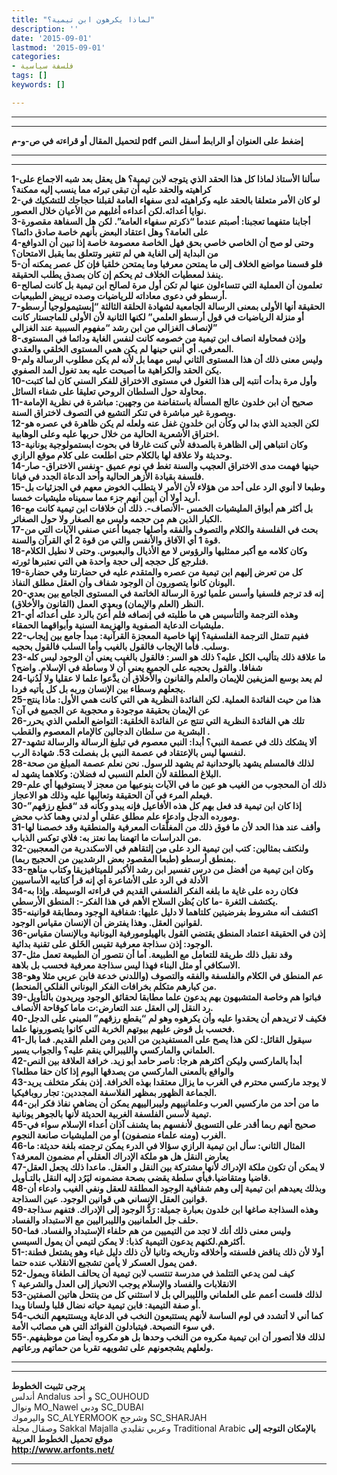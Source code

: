 ```yaml
---
title: "لماذا يكرهون ابن تيمية؟"
description: ''
date: '2015-09-01'
lastmod: '2015-09-01'
categories:
- فلسفة سياسية
tags: []
keywords: []

---
```

---

---

**لتحميل المقال أو قراءته في ص-و-م pdf إضغط على العنوان أو الرابط أسفل النص**

---



---

**1-سألنا الأستاذ لماذا كل هذا الحقد الذي يتوجه لابن تيمية؟ هل يعقل بعد شبه الاجماع على كراهيته والحقد عليه أن تبقى تبرئه مما ينسب إليه ممكنة؟  
2-لو كان الأمر متعلقا بالحقد عليه وكراهيته لدى سفهاء العامة لقبلنا حجاجك للتشكيك في نوايا أعدائه.لكن أعداءه أغلبهم من الأعيان خلال العصور.  
3-أجابنا متفهما تعجبنا: أصبتم عندما “ذكرتم سفهاء العامة”. لكن هل السفاهة مقصورة على العامة؟ وهل اعتقاد البعض بأنهم خاصة صادق دائما؟  
4-وحتى لو صح أن الخاصي خاصي بحق فهل الخاصة معصومة خاصة إذا تبين أن الدوافع من البداية إلى الغاية هي لم تتغير وتتعلق بما يقبل الامتحان؟  
5-فلو قسمنا مواضع الخلاف إلى ما يمتحن معرفيا وما يمتحن خلقيا فإن كل عصر يمكنه أن ينفذ لمعطيات الخلاف ثم يحكم إن كان بصدق يطلب الحقيقة.  
6-تعلمون أن العملية التي تتساءلون عنها لم تكن أول مرة لصالح ابن تيمية بل كانت لصالح أرسطو في دعوى معاداته للرياضيات وصده ترييض الطبيعيات.  
7-الحقيقة أنها الأولى بمعنى الرسالة الجامعية لشهادة الحلقة الثالثة “إبستيمولوجيا أرسطو أو منزلة الرياضيات في قول أرسطو العلمي” لكنها الثانية لأن الأولى للماجستار كانت لإنصاف الغزالي من ابن رشد “مفهوم السببية عند الغزالي”  
8-وإذن فمحاولة انصاف ابن تيمية من خصومه كانت لنفس الغاية ودائما في المستوى المعرفي. أي أنني حينها لم يكن همي المستوى الخلقي والعقدي.  
9-وليس معنى ذلك أن هذا المستوى الثاني ليس مهما بل لأنه لم يكن مطلوب الرسالة ولم يكن الحقد والكراهية ما أصبحت عليه بعد تغول المد الصفوي.  
10-وأول مرة بدأت أنتبه إلى هذا التغول في مستوى الاختراق للفكر السني كان لما كتبت محاولة حول السلطان الروحي تعليقا على شفاء السائل.  
11-صحيح أن ابن خلدون عالج المسألة باستفاضة من وجهين: مباشرة في نظرية الإمامة وبصورة غير مباشرة في تنكر التشيع في التصوف لاختراق السنة.  
12-لكن الجديد الذي بدا لي وكأن ابن خلدون غفل عنه ولعله لم يكن ظاهرة في عصره هو اختراق الأشعرية الحالية من خلال حربها عليه وعلى الوهابية.  
13-وكان انتباهي إلى الظاهرة بالصدفة لأني كنت غارقا في بحوث ابستمولوجية يونانية وحديثة ولا علاقة لها بالكلام حتى اطلعت على كلام موقع الرازي.  
14-حينها فهمت مدى الاختراق العجيب والسنة تغط في نوم عميق -ونفس الاختراق- صار فلسفة بقيادة الأزهر الحالية وأحد الدعاة الجدد في فيانا.  
15-وطبعا لا أنوي الرد على أحد من هؤلاء لأن الأمر لا يتطلب الخوض معهم في الجزئيات بل أريد أولا أن أبين أنهم جزء مما سميناه مليشيات خمسا.  
16-بل أكثر هم أبواق المليشيات الخمس -الأنصاف-. ذلك أن خلافات ابن تيمية كانت مع الكبار الذين هم من حجمه وليس مع الصغار ولا حول الصغائر.  
17-بحث في الفلسفة والكلام والتصوف والفقه وأصلها جميعا أعني صنفي الآيات التي من قوة 1 أي الآفاق والأنفس والتي من قوة 2 أي القرآن والسنة.  
18-وكان كلامه مع أكبر ممثليها والرؤوس لا مع الأذيال والبعبوس. وحتى لا نطيل الكلام فنلرجع كل حججه إلى حجة واحدة هي التي نعتبرها ثورته.  
19-كل من تعرض إليهم ابن تيمية من عصره والمتقدم عليه في حضارتنا وفي حضارة اليونان كانوا يتصورون أن الوجود شفاف وأن العقل مطلق النفاذ.  
20-إنه قد ترجم فلسفيا وأسس علميا ثورة الرسالة الخاتمة في المستوى الجامع بين بعدي النظر (العلم والإيمان) وبعدي العمل (القانون والأخلاق).  
21-وهذه الترجمة والتأسيس هي ما طلبته في إنصافه فلم أُعنَ بالرد على أعدائه أي مليشيات الدعاية الصفوية والهزيمة السنية وأبواقهما الحمقاء.  
22-ففيم تتمثل الترجمة الفلسفية؟ إنها خاصية المعجزة القرآنية: مبدأ جامع بين إيجاب وسلب. فأما الإيجاب فالقول بالغيب وأما السلب فالقول بحجبه.  
23-ما علاقة ذلك بتأليب الكل عليه؟ ذلك هو السر: فالقول بالغيب يعني أن الوجود ليس كله شفافا. والقول بحجبه على الجميع يعني أن لا وساطة في الإسلام. واضح؟  
24-لم يعد بوسع المزيفين للإيمان والعلم والقانون والأخلاق أن يدَّعوا علما لا عقليا ولا لَدُنيا يجعلهم وسطاء بين الإنسان وربه بل كل يأتيه فردا.  
25-هذا من حيث الفائدة العملية. لكن الفائدة النظرية هي التي كانت همي الأول: ماذا ينتج عن الإيمان بحقيقة موجودة و محجوبة عن الجميع في آن؟  
26-تلك هي الفائدة النظرية التي تنتج عن الفائدة الخلقية: التواضع العلمي الذي يحرر البشرية من سلطان الدجالين كالإمام المعصوم والقطب .  
27-ألا يشكك ذلك في عصمة النبي؟ أبدا: النبي معصوم في تبليغ الرسالة والرسالة تشهد لنفسها ليس بالإعتقاد في عصمة النبي بل بفصلت 53. شهادة الرب.  
28-لذلك فالمسلم يشهد بالوحدانية ثم يشهد للرسول. نحن نعلم عصمة المبلغ من صحة البلاغ المطلقة لأن العلم النسبي له فضلان: وكلاهما يشهد له.  
29-ذلك أن المحجوب من الغيب هو عين ما في الآيات بنوعيها من معجز لا يستوفيها أي علم فيعلم المرء في آن الحقيقة وتعاليها عليه وذلك هو الاعجاز.  
30-إذا كان ابن تيمية قد فعل بهم كل هذه الأفاعيل فإنه يبدو وكأنه قد “قطع رزقهم” ومورده الدجل وادعاء علم مطلق عقلي أو لدني وهما كذب محض.  
31-وأقف عند هذا الحد لأن ما فوق ذلك من المغلَّقات المعرفية والمنطقية وقد خصصنا لها من الدراسات ما اتهمنا بما نعتز به: فلاي توكس الذباب.  
32-ولنكتف بمثالين: كتب ابن تيمية الرد على من إلتقاهم في الاسكندرية من المعجبين بمنطق أرسطو (طبعا المقصود بعض الرشديين من الحجيج ربما).  
33-وكان ابن تيمية من أفضل من درس تفسير ابن رشد الأكبر للميتافيزيقا وكتاب مناهج الأدلة في الرد على الأشاعرة أي إنه قرأ كتابيه الأساسيين  
34-فكان رده على غاية ما بلغه الفكر الفلسفي القديم في قراءته الوسيطة. وإذا به يكتشف الثغرة -ما كان يُظن السلاح الأهم في هذا الفكر-: المنطق الأرسطي.  
35-اكتشف أنه مشروط بفرضيتين كلتاهما لا دليل عليها: شفافية الوجود ومطابقة قوانينه لقوانين العقل. وهذا يفترض أن الإنسان مقياس الوجود.  
36-إذن في الحقيقة اعتماد المنطق يقتضي القول بالهيلومورفية اليونانية وبالإنسان مقياس الوجود: إذن سذاجة معرفية تقيس الخَلق على تقنية بدائية.  
37-وقد نقبل ذلك طريقة للتعامل مع الطبيعة. أما أن نتصور أن الطبيعة تعمل مثل الاسكافي أو مثل البناء فهذا ليس سذاجة معرفية فحسب بل بلاهة.  
38-عم المنطق في الكلام والفلسفة والفقه والتصوف (واللدني خدعة فابن عربي مثلا وهو من كبارهم متكلم بخرافات الفكر اليوناني الفلكي المنحط).  
39-فباتوا هم وخاصة المتشبهون بهم يدعون علما مطابقا لحقائق الوجود ويريدون بالتأويل رد النقل إلى العقل عند التعارض:ت ماما كوقاحة الأنصاف.  
40-فكيف لا تريدهم أن يحقدوا عليه وأن يكرهوه وهو لم “يقطع رزقهم” المبني على الدجل فحسب بل قوض عليهم بيوتهم الخربة التي كانوا يتصورونها علما.  
41-سيقول القائل: لكن هذا يصح على المستفيدين من الدين ومن العلم القديم. فما بال العلماني والماركسي والليبرالي ينقم عليه؟ والجواب يسير.  
42-أبدأ بالماركسي وليكن أكثرهم هرجا: ناصر حامد أبو زيد. خرافة العلاقة بين النص والواقع بالمعنى الماركسي من يصدقها اليوم إذا كان حقا مطلعا؟  
43-لا يوجد ماركسي محترم في الغرب ما يزال معتقدا بهذه الخرافة. إذن بفكر متخلف يريد الجماعة الظهور بمظهر الفلاسفة المجددين: تجار روبافيكيا.  
44-ما من أحد من ماركسيي العرب وعلمانييهم وليبرالييهم يمكن أن يضاهي نفاذ فكر ابن تيمية لأسس الفلسفة الغربية الحديثة لأنها بالجوهر يونانية.  
45-صحيح أنهم ربما أقدر على التسويق لأنفسهم بما يشنف آذان أعداء الإسلام سواء في الغرب (ومنه علماء منصفون) أو من المليشيات صانعة النجوم.  
46-المثال الثاني: سأل ابن تيمية الرازي سؤالا في الدرء يمكن ترجمته بلغة حديثة: ما يعارض النقل هل هو ملكة الإدراك العقلي أم مضمون المعرفة؟  
47-لا يمكن أن تكون ملكة الإدراك لأنها مشتركة بين النقل و العقل. ماعدا ذلك يجعل العقل قاضيا ومتقاضيا.فبأي سلطة يقضي بصحة مضمونه ليَرُد إليه النقل بالتـأويل.  
48-وبذلك يعيدهم ابن تيمية إلى وهم شفافية الوجود المطلقة للعقل ونفي الغيب وادعاء أن قوانين العقل الإنساني هي قوانين الوجود. عين السذاجة.  
49-وهذه السذاجة صاغها ابن خلدون بعبارة جميلة: رَدُّ الوجود إلى الإدراك. فتفهم سذاجة حلف جل العلمانيين والليبراليين مع الاستبداد والفساد.  
50-وليس معنى ذلك أنك لا تجد من التيميين من هم حلفاء الإستبداد والفساد. فما أكثرهم.لكنهم يدعون التيمية كذبا: لا يمكن لتيمي أن يمول السيسي.  
51-أولا لأن ذلك يناقض فلسفته وأخلاقه وتاريخه وثانيا لأن ذلك دليل غباء وهو يشتعل فطنة: فمن يمول العسكر لا يأمن تشجيع الانقلاب عنده حتما.  
52-كيف لمن يدعي التتلمذ في مدرسة تنتسب لابن تيمية أن يحالف الطغاة ويمول الانقلابات والفساد والإسلام يوجب الانحياز إلى العدل والشرعية ؟  
53-لذلك فلست أعمم على العلماني والليبرالي بل لا استثني كل من ينتحل هاتين الصفتين أو صفة التيمية: فابن تيمية حياته نضال قلبا ولسانا ويدا.  
54-كما أني لا أتشدد في لوم الساسة لأنهم يستتبعون النخب في الدعاية ويستتبعهم النخب في سوء النصيحة. فيتبادلون الفوائد التي هي مصائب الأمة.  
55-لذلك فلا أتصور أن ابن تيمية مكروه من النخب وحدها بل هو مكروه أيضا من موظيفهم. ولعلهم يشجعونهم على تشويهه تقربا من حماتهم ورعاتهم.**

---

---

**يرجى تثبيت الخطوط**   
 أندلس Andalus  و أحد SC\_OUHOUD  
 ونوال MO\_Nawel  ودبي SC\_DUBAI   
 واليرموك SC\_ALYERMOOK  وشرجح SC\_SHARJAH   
 وصقال مجلة Sakkal Majalla وعربي تقليدي Traditional Arabic  **بالإمكان التوجه إلى موقع تحميل الخطوط العربية  
 http://www.arfonts.net/**

---

###